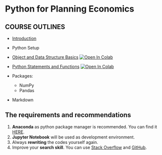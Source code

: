 # Python for Planning Economics

## COURSE OUTLINES

- [Introduction](https://github.com/saeed-saffari/Python-for-Economics-2021-ATU/blob/main/MSc%20Planning%20Economics/Python%20for%20Economics%20-%20Introduction%20-%20ATU%20-%20spr%202021.pdf)
- Python Setup
- [Object and Data Structure Basics](https://github.com/saeed-saffari/Python-for-Economics-2021-ATU/blob/main/MSc%20Planning%20Economics/1.%20Data%20Structure%20Basic.ipynb) [![Open In Colab](https://colab.research.google.com/assets/colab-badge.svg)](https://colab.research.google.com/github/saeed-saffari/Python-for-Economics-2021-ATU/blob/main/MSc%20Planning%20Economics/1.%20Data%20Structure%20Basic.ipynb)

- [Python Statements and Functions](https://github.com/saeed-saffari/Python-for-Economics-2021-ATU/blob/main/MSc%20Planning%20Economics/2.%20Conditional%20Control%20and%20Function.ipynb) [![Open In Colab](https://colab.research.google.com/assets/colab-badge.svg)](https://colab.research.google.com/github/saeed-saffari/Python-for-Economics-2021-ATU/blob/main/MSc%20Planning%20Economics/2.%20Conditional%20Control%20and%20Function.ipynb)

- Packages:
  - NumPy
  - Pandas
- Markdown 


## The requirements and recommendations

1. **Anaconda** as python package manager is recommended. You can find it [HERE](https://www.anaconda.com/products/individual).
2. **Jupyter Notebook** will be used as development environment.
3. Always **rewriting** the codes yourself again.
4. Improve your **search skill**. You can use [Stack Overflow](https://stackoverflow.com/) and [GitHub](https://github.com/).

